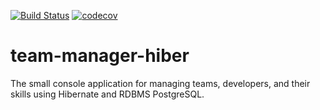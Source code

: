[![Build Status](https://travis-ci.com/MelnykVL/team-manager-hiber.svg?branch=master)](https://travis-ci.com/MelnykVL/team-manager-hiber)
[![codecov](https://codecov.io/gh/MelnykVL/team-manager-hiber/branch/master/graph/badge.svg?token=5RG53C1C1H)](https://codecov.io/gh/MelnykVL/team-manager-hiber)
# team-manager-hiber
The small console application for managing teams, developers, and their skills using Hibernate and RDBMS PostgreSQL.
